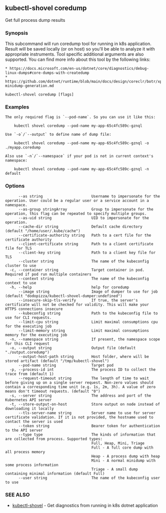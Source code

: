 ## kubectl-shovel coredump

Get full process dump results

### Synopsis

This subcommand will run coredump tool for running in k8s application.
Result will be saved locally (or on host) so you'll be able to analyze it with appropriate instruments.
Tool specific additional arguments are also supported.
You can find more info about this tool by the following links:

	* https://docs.microsoft.com/en-us/dotnet/core/diagnostics/debug-linux-dumps#core-dumps-with-createdump
	* https://github.com/dotnet/runtime/blob/main/docs/design/coreclr/botr/xplat-minidump-generation.md

```
kubectl-shovel coredump [flags]
```

### Examples

```
The only required flag is `--pod-name`. So you can use it like this:

	kubectl shovel coredump --pod-name my-app-65c4fc589c-gznql

Use `-o`/`--output` to define name of dump file:

	kubectl shovel coredump --pod-name my-app-65c4fc589c-gznql -o ./myapp.coredump

Also use `-n`/`--namespace` if your pod is not in current context's namespace:

	kubectl shovel coredump --pod-name my-app-65c4fc589c-gznql -n default
```

### Options

```
      --as string                      Username to impersonate for the operation. User could be a regular user or a service account in a namespace.
      --as-group stringArray           Group to impersonate for the operation, this flag can be repeated to specify multiple groups.
      --as-uid string                  UID to impersonate for the operation.
      --cache-dir string               Default cache directory (default "/home/user/.kube/cache")
      --certificate-authority string   Path to a cert file for the certificate authority
      --client-certificate string      Path to a client certificate file for TLS
      --client-key string              Path to a client key file for TLS
      --cluster string                 The name of the kubeconfig cluster to use
  -c, --container string               Target container in pod. Required if pod run multiple containers
      --context string                 The name of the kubeconfig context to use
  -h, --help                           help for coredump
      --image string                   Image of dumper to use for job (default "dodopizza/kubectl-shovel-dumper:undefined")
      --insecure-skip-tls-verify       If true, the server's certificate will not be checked for validity. This will make your HTTPS connections insecure
      --kubeconfig string              Path to the kubeconfig file to use for CLI requests.
      --limit-cpu string               Limit maximal consumptions cpu for the executing job
      --limit-memory string            Limit maximal consumptions memory for the executing job
  -n, --namespace string               If present, the namespace scope for this CLI request
  -o, --output string                  Output file (default "./output.coredump")
      --output-host-path string        Host folder, where will be stored artifact (default "/tmp/kubectl-shovel")
      --pod-name string                Target pod
  -p, --process-id int                 The process ID to collect the trace from (default 1)
      --request-timeout string         The length of time to wait before giving up on a single server request. Non-zero values should contain a corresponding time unit (e.g. 1s, 2m, 3h). A value of zero means don't timeout requests. (default "0")
  -s, --server string                  The address and port of the Kubernetes API server
  -t, --store-output-on-host           Store output on node instead of downloading it locally
      --tls-server-name string         Server name to use for server certificate validation. If it is not provided, the hostname used to contact the server is used
      --token string                   Bearer token for authentication to the API server
      --type type                      The kinds of information that are collected from process. Supported types:
                                       Full, Heap, Mini, Triage
                                       Full - A full core dump with all process memory
                                       Heap - A process dump with heap
                                       Mini - A normal minidump with some process information
                                       Triage - A small dump containing minimal information (default Full)
      --user string                    The name of the kubeconfig user to use
```

### SEE ALSO

* [kubectl-shovel](kubectl-shovel.md)	 - Get diagnostics from running in k8s dotnet application

